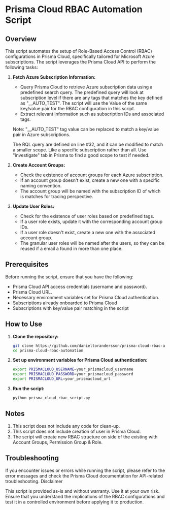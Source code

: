 # Prisma Cloud RBAC Automation Script

## Overview

This script automates the setup of Role-Based Access Control (RBAC) configurations in Prisma Cloud, specifically tailored for Microsoft Azure subscriptions. The script leverages the Prisma Cloud API to perform the following tasks:

1. **Fetch Azure Subscription Information:**
   - Query Prisma Cloud to retrieve Azure subscription data using a predefined search query. The predefined query will look at subscription level if there are any tags that matches the key defined as "__AUTO_TEST". The script will use the Value of the same key/value pair for the RBAC configuration in this script.
   - Extract relevant information such as subscription IDs and associated tags.

   Note: "__AUTO_TEST" tag value can be replaced to match a key/value pair in Azure subscriptions.

   The RQL query are defined on line #32, and it can be modified to match a smaller scope. Like a specific subscription rather than all.
   Use "investigate" tab in Prisma to find a good scope to test if needed.

2. **Create Account Groups:**
   - Check the existence of account groups for each Azure subscription.
   - If an account group doesn't exist, create a new one with a specific naming convention.
   - The account group will be named with the subscription ID of which is matches for tracing perspective.

3. **Update User Roles:**
   - Check for the existence of user roles based on predefined tags.
   - If a user role exists, update it with the corresponding account group IDs.
   - If a user role doesn't exist, create a new one with the associated account group.
   - The granular user roles will be named after the users, so they can be reused if a email a found in more than one place.

## Prerequisites

Before running the script, ensure that you have the following:

- Prisma Cloud API access credentials (username and password).
- Prisma Cloud URL.
- Necessary environment variables set for Prisma Cloud authentication.
- Subscriptions already onboarded to Prisma Cloud
- Subscriptions with key/value pair matching in the script

## How to Use

1. **Clone the repository:**

   ```bash
   git clone https://github.com/danieltorandersson/prisma-cloud-rbac-automation.git
   cd prisma-cloud-rbac-automation


2. **Set up environment variables for Prisma Cloud authentication:**

    ```bash
    export PRISMACLOUD_USERNAME=your_prismacloud_username
    export PRISMACLOUD_PASSWORD=your_prismacloud_password
    export PRISMACLOUD_URL=your_prismacloud_url

3. **Run the script:**

    ```bash
    python prisma_cloud_rbac_script.py


## Notes

1. This script does not include any code for clean-up.
2. This script does not include creation of user in Prisma Cloud.
3. The script will create new RBAC structure on side of the existing with Account Groups, Permission Group & Role.


## Troubleshooting

If you encounter issues or errors while running the script, please refer to the error messages and check the Prisma Cloud documentation for API-related troubleshooting.
Disclaimer

This script is provided as-is and without warranty. Use it at your own risk. Ensure that you understand the implications of the RBAC configurations and test it in a controlled environment before applying it to production.


